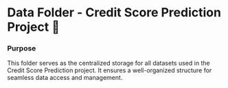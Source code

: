 # Data Folder - Credit Score Prediction Project 📂
### Purpose
This folder serves as the centralized storage for all datasets used in the Credit Score Prediction project. It ensures a well-organized structure for seamless data access and management.

